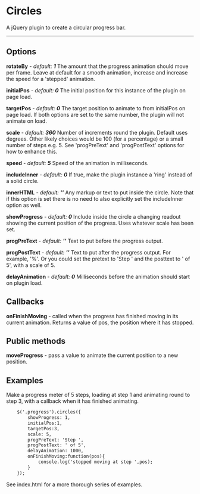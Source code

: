 Circles
=======

A jQuery plugin to create a circular progress bar.

---

## Options

**rotateBy** - _default:_ **_1_**
The amount that the progress animation should move per frame. Leave at default for a smooth animation, increase and increase the speed for a 'stepped' animation.

**initialPos** - _default:_ **_0_**
The initial position for this instance of the plugin on page load.

**targetPos** - _default:_ **_0_**
The target position to animate to from initialPos on page load. If both options are set to the same number, the plugin will not animate on load.

**scale** - _default:_ **_360_**
Number of increments round the plugin. Default uses degrees. Other likely choices would be 100 (for a percentage) or a small number of steps e.g. 5. See 'progPreText' and 'progPostText' options for how to enhance this.

**speed** - _default:_ **_5_**
Speed of the animation in milliseconds.

**includeInner** - _default:_ **_0_**
If true, make the plugin instance a 'ring' instead of a solid circle.

**innerHTML** - _default:_ **_''_**
Any markup or text to put inside the circle. Note that if this option is set there is no need to also explicitly set the includeInner option as well.

**showProgress** - _default:_ **_0_**
Include inside the circle a changing readout showing the current position of the progress. Uses whatever scale has been set.

**progPreText** - _default:_ **_''_**
Text to put before the progress output.

**progPostText** - _default:_ **_''_**
Text to put after the progress output. For example, '%'. Or you could set the pretext to 'Step ' and the posttext to ' of 5', with a scale of 5.

**delayAnimation** - _default:_ **_0_**
Milliseconds before the animation should start on plugin load.

## Callbacks

**onFinishMoving** - called when the progress has finished moving in its current animation. Returns a value of pos, the position where it has stopped.

## Public methods

**moveProgress** - pass a value to animate the current position to a new position.

## Examples

Make a progress meter of 5 steps, loading at step 1 and animating round to step 3, with a callback when it has finished animating.

```html
    $('.progress').circles({
        showProgress: 1,
        initialPos:1,
        targetPos:3,
        scale: 5,
        progPreText: 'Step ',
        progPostText: ' of 5',
        delayAnimation: 1000,
        onFinishMoving:function(pos){
            console.log('stopped moving at step ',pos);
        }
    });
```

See index.html for a more thorough series of examples.



